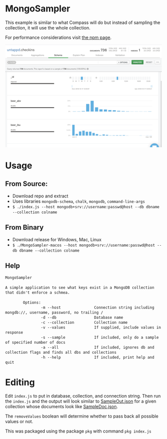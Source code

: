 # MongoSampler

This example is similar to what Compass will do but instead of sampling the collection, it will use the whole collection. 

For performance considerations visit [the npm page](https://www.npmjs.com/package/mongodb-schema).

![](CompassScreenshot.png)

# Usage
## From Source:
* Download repo and extract
* Uses libraries `mongodb-schema`, `chalk`, `mongodb`, `command-line-args`
* `$ ./index.js --host mongodb+srv://username:passwd@host --db dbname --collection colname`

## From Binary
* Download release for Windows, Mac, Linux
* `$ ./MongoSampler-macos --host mongodb+srv://username:passwd@host --db dbname --collection colname`

## Help
```
MongoSampler

A simple application to see what keys exist in a MongoDB collection that didn't enforce a schmea.

        Options:
                -m --host               Connection string including mongdb://, username, password, no trailing /
                -d --db                 Database name
                -c --collection         Collection name
                -v --values             If supplied, include values in response
                -s --sample             If included, only do a sample of specified number of docs
                -a --all                If included, ignores db and collection flags and finds all dbs and collections
                -h --help               If included, print help and quit
```

# Editing
Edit `index.js` to put in database, collection, and connection string. Then run the `index.js` and the output will look similar to [SampleOut.json](SampleOut.json) for a given collection whose documents look like [SampleDoc.json](SampleDoc.json).

The `removeValues` boolean will determine whether to pass back all possible values or not.

This was packaged using the package `pkg` with command `pkg index.js`
